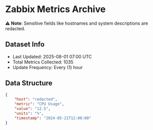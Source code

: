 # Zabbix Metrics Archive

⚠️ **Note**: Sensitive fields like hostnames and system descriptions are redacted.

## Dataset Info
- Last Updated: 2025-08-01 07:00 UTC
- Total Metrics Collected: 1035
- Update Frequency: Every (1) hour

## Data Structure
```json
{
    "host": "redacted",
    "metric": "CPU Usage",
    "value": "12.5",
    "units": "%",
    "timestamp": "2024-05-21T12:00:00"
}
```
